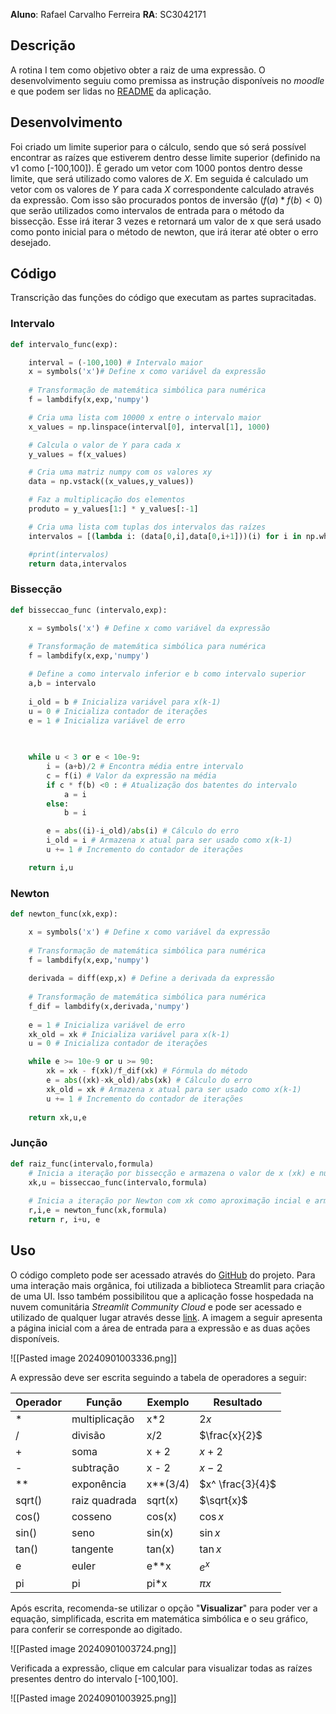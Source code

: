**Aluno**: Rafael Carvalho Ferreira
**RA**: SC3042171

## Descrição

A rotina I tem como objetivo obter a raiz de uma expressão. O desenvolvimento seguiu como premissa as instrução disponíveis no *moodle* e que podem ser lidas no [README](https://github.com/Rafael-787/CANE4_Raizes/blob/master/README.md) da aplicação.

## Desenvolvimento

Foi criado um limite superior para o cálculo, sendo que só será possível encontrar as raízes que estiverem dentro desse limite superior (definido na v1 como \[-100,100]). É gerado um vetor com 1000 pontos dentro desse limite, que será utilizado como valores de *X*. Em seguida é calculado um vetor com os valores de *Y* para cada *X* correspondente calculado através da expressão. Com isso são procurados pontos de inversão ($f(a) * f(b) < 0$) que serão utilizados como intervalos de entrada para o método da bissecção. Esse irá iterar 3 vezes e retornará um valor de x que será usado como ponto inicial para o método de newton, que irá iterar até obter o erro desejado.

## Código

Transcrição das funções do código que executam as partes supracitadas.
### Intervalo

```Python
def intervalo_func(exp):

    interval = (-100,100) # Intervalo maior
    x = symbols('x')# Define x como variável da expressão
    
    # Transformação de matemática simbólica para numérica
    f = lambdify(x,exp,'numpy')

    # Cria uma lista com 10000 x entre o intervalo maior
    x_values = np.linspace(interval[0], interval[1], 1000)

    # Calcula o valor de Y para cada x
    y_values = f(x_values)

    # Cria uma matriz numpy com os valores xy
    data = np.vstack((x_values,y_values))

    # Faz a multiplicação dos elementos
    produto = y_values[1:] * y_values[:-1]

    # Cria uma lista com tuplas dos intervalos das raízes
    intervalos = [(lambda i: (data[0,i],data[0,i+1]))(i) for i in np.where(produto < 0)[0]]

    #print(intervalos)
    return data,intervalos
```

### Bissecção

```Python
def bisseccao_func (intervalo,exp):

    x = symbols('x') # Define x como variável da expressão
    
    # Transformação de matemática simbólica para numérica
    f = lambdify(x,exp,'numpy')

	# Define a como intervalo inferior e b como intervalo superior
    a,b = intervalo
    
    i_old = b # Inicializa variável para x(k-1)
    u = 0 # Inicializa contador de iterações
    e = 1 # Inicializa variável de erro
    
  

    while u < 3 or e < 10e-9:
        i = (a+b)/2 # Encontra média entre intervalo
        c = f(i) # Valor da expressão na média
        if c * f(b) <0 : # Atualização dos batentes do intervalo
            a = i
        else:
            b = i

        e = abs((i)-i_old)/abs(i) # Cálculo do erro
        i_old = i # Armazena x atual para ser usado como x(k-1)
        u += 1 # Incremento do contador de iterações

    return i,u
```

### Newton

```Python
def newton_func(xk,exp):

    x = symbols('x') # Define x como variável da expressão
    
    # Transformação de matemática simbólica para numérica
    f = lambdify(x,exp,'numpy') 
    
    derivada = diff(exp,x) # Define a derivada da expressão
    
    # Transformação de matemática simbólica para numérica
    f_dif = lambdify(x,derivada,'numpy') 
    
    e = 1 # Inicializa variável de erro
    xk_old = xk # Inicializa variável para x(k-1)
    u = 0 # Inicializa contador de iterações

    while e >= 10e-9 or u >= 90:
        xk = xk - f(xk)/f_dif(xk) # Fórmula do método
        e = abs((xk)-xk_old)/abs(xk) # Cálculo do erro
        xk_old = xk # Armazena x atual para ser usado como x(k-1)
        u += 1 # Incremento do contador de iterações
        
    return xk,u,e
```

### Junção

```Python
def raiz_func(intervalo,formula)
	# Inicia a iteração por bissecção e armazena o valor de x (xk) e número de iterações (u) ao final.
    xk,u = bisseccao_func(intervalo,formula)
    
    # Inicia a iteração por Newton com xk como aproximação incial e armazena a raiz encontrada, o númerto de iterações e o erro ao final.
    r,i,e = newton_func(xk,formula)
    return r, i+u, e
```

## Uso

O código completo pode ser acessado através do [GitHub](https://github.com/Rafael-787/CANE4_Raizes.git) do projeto. Para uma interação mais orgânica, foi utilizada a biblioteca Streamlit para criação de uma UI. Isso também possibilitou que a aplicação fosse hospedada na nuvem comunitária *Streamlit Community Cloud* e pode ser acessado e utilizado de qualquer lugar através desse [link](https://cane4raizes.streamlit.app/). A imagem a seguir apresenta a página inicial com a área de entrada para a expressão e as duas ações disponíveis.

![[Pasted image 20240901003336.png]]

A expressão deve ser escrita seguindo a tabela de operadores a seguir:

| Operador | Função        | Exemplo  | Resultado        |
| -------- | ------------- | -------- | ---------------- |
| *        | multiplicação | x*2      | $2x$             |
| /        | divisão       | x/2      | $\frac{x}{2}$    |
| +        | soma          | x + 2    | $x + 2$          |
| -        | subtração     | x - 2    | $x - 2$          |
| **       | exponência    | x**(3/4) | $x^ \frac{3}{4}$ |
| sqrt()   | raiz quadrada | sqrt(x)  | $\sqrt{x}$       |
| cos()    | cosseno       | cos(x)   | $\cos{x}$        |
| sin()    | seno          | sin(x)   | $\sin{x}$        |
| tan()    | tangente      | tan(x)   | $\tan{x}$        |
| e        | euler         | e**x     | $e^x$            |
| pi       | pi            | pi*x     | $\pi x$          |

Após escrita, recomenda-se utilizar o opção "**Visualizar**" para poder ver a equação, simplificada, escrita em matemática simbólica e o seu gráfico, para conferir se corresponde ao digitado.

![[Pasted image 20240901003724.png]]

Verificada a expressão, clique em calcular para visualizar todas as raízes presentes dentro do intervalo \[-100,100].

![[Pasted image 20240901003925.png]]
